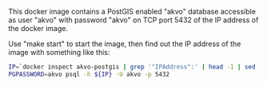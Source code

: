 This docker image contains a PostGIS enabled "akvo" database
accessible as user "akvo" with password "akvo" on TCP port 5432
of the IP address of the docker image.

Use "make start" to start the image, then find out the IP address
of the image with something like this:

```sh
IP=`docker inspect akvo-postgis | grep '"IPAddress":' | head -1 | sed 's/.*: "//;s/".*//'`
PGPASSWORD=akvo psql -h ${IP} -U akvo -p 5432
```

